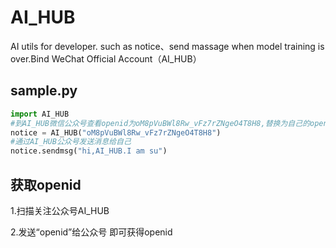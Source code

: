 # AI_HUB
AI utils for developer. such as notice、send massage when model training is over.Bind WeChat Official Account（AI_HUB）

## sample.py
```Python
import AI_HUB
#到AI_HUB微信公众号查看openid为oM8pVuBWl8Rw_vFz7rZNgeO4T8H8,替换为自己的openid
notice = AI_HUB("oM8pVuBWl8Rw_vFz7rZNgeO4T8H8")
#通过AI_HUB公众号发送消息给自己
notice.sendmsg("hi,AI_HUB.I am su")
```

## 获取openid
1.扫描关注公众号AI_HUB

2.发送“openid”给公众号 即可获得openid

